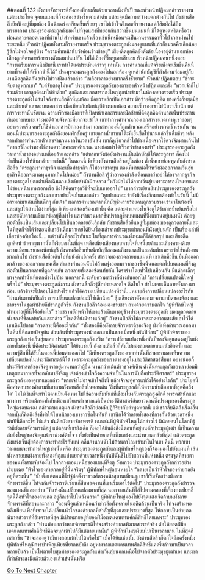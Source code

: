##ตอนที่ 132 ผังลายจักรพรรดิทั้งสองที่กางกั้นด้วยเวลาหนึ่งพันปี
ขณะหัวหน้าปฏิคมกล่าวรายงานแต่ละประโยค จุดบนแผนที่ก็จะส่องสว่างขึ้นตามลำดับ แต่ละจุดมีความสว่างแตกต่างกันไป
ถังซานสือลิ่วยืนฟังอยู่ที่มุมห้อง สีหน้าเคร่งเครียดขึ้นเรื่อยๆ เขาไม่เข้าใจตัวเลขที่รายงานแต่ก็สัมผัสได้ถึงบรรยากาศ
ประมุขรองตระกูลถังมองไปที่จุดแสงที่ทยอยกันสว่างขึ้นบนแผนที่ มิได้ดูหงุดหงิดหรือว่าผ่อนคลายตลอดเวลาที่ผ่านไป
สำหรับเขาแล้วเรื่องเช่นนี้เหมือนจะเป็นงานธรรมดาทั่วไป
เวลาผ่านไประยะหนึ่ง หัวหน้าปฏิคมทั้งสามก็รายงานเสร็จ ประมุขรองตระกูลถังมองดูแผนที่แล้วก็ขมวดคิ้วเล็กน้อย รู้สึกไม่พอใจอยู่บ้าง “ความคืบหน้านับว่าค่อนข้างช้าอยู่”
เสียงดีดลูกคิดยังดังต่อเนื่องอยู่ด้านนอกห้อง เสียงลูกคิดหลายร้อยรางดังผสมปนเปกัน ไม่ใช่เสียงที่รื่นหูเอาเสียเลย
หัวหน้าปฏิคมคนหนึ่งตอบ “การเตรียมการหนึ่งปีมานี้ เราทำได้แค่ประเมินคร่าวๆ เท่านั้น การคำนวณที่แท้จริงเพิ่งจะเริ่มขึ้นคืนนี้ ยากที่จะทำให้เร็วกว่านี้ได้”
ประมุขรองตระกูลถังมองไปนอกห้อง ดูเหล่านักบัญชีที่กำลังจมจ่อมอยู่กับงานดีดลูกคิดกันอย่างไม่วางมือแล้วกล่าว “เหลือเวลาอย่างมากครึ่งชั่วยาม”
หัวหน้าปฏิคมตอบ “ข้าจะจับตาดูพวกเขา”
“แค่จับตาดูไม่พอ” ประมุขรองตระกูลถังมองตาของหัวหน้าปฏิคมและสั่ง “พวกเจ้าก็ไปร่วมด้วย เอาลูกคิดมาให้ข้าด้วย”
ลูกคิดและเอกสารกองใหญ่ถูกนำเข้ามาในห้องอย่างรวดเร็ว
ประมุขรองตระกูลถังไม่สนใจถังซานสือลิ่วที่มุมห้อง มือขวาพลิกเปิดเอกสาร มือซ้ายดีดลูกคิด บางครั้งก็หยุดมือและเขียนตัวเลขลงบนเอกสาร
เมื่อเทียบกับนักบัญชีข้างนอกห้อง ความเร็วของเขาไม่นับว่าเร็วนัก แต่การกระทำนั้นชัดเจน ความเร็วของมือขวาที่เปิดหน้าเอกสารและมือซ้ายที่ดีดลูกคิดคำนวณนั้นประสานกันอย่างเหมาะเจาะพอดีด้วยจังหวะที่ยากจะเข้าใจ เขาทำการคำนวณกองเอกสารขนาดเท่าภูเขาย่อมๆ อย่างรวดเร็ว
คนรับใช้นำเอกสารอีกกองเข้ามา
เอกสารกองนี้ก็ถูกคำนวณเสร็จอย่างรวดเร็วเช่นกัน
จนตอนนี้ประมุขรองตระกูลถังถึงยอมพักสักครู่ เขายกกาน้ำชาบนโต๊ะที่เย็นชืดไปนานแล้วขึ้นดื่มช้าๆ
หลังจากทำการคำนวณตัวเลขจำนวนมากในเวลาอันสั้น เขาก็ดูเขียวคล้ำไปบ้างเนื่องจากใช้ดวงจิตมากเกินไป
“หากสวีโหย่วหรงใช้ถาดดาวโชคชะตาคำนวณ นางย่อมทำได้เร็วกว่าข้าสองเท่า”
ประมุขรองตระกูลถังวางกาน้ำชาลงอย่างเหนื่อยล้าและกล่าว “แต่หากหวังผ้อยังทำงานเป็นนักบัญชีให้ตระกูลเรา ก็คงไม่จำเป็นต้องให้ข้ามาลำบากเช่นนี้”
ในตอนนี้ มีเพียงถังซานสือลิ่วอยู่ในห้อง ดังนั้นเขาย่อมพูดกับถังซานสือลิ่ว
“ตระกูลเราทำธุรกิจ และเมื่อทำธุรกิจ ก็ไม่อาจขาดทุน ตอนที่ท่านพ่อให้หวังผ้อออกจากเวิ่นสุ่ย ธุรกิจนี้ออกจะขาดทุนมากเกินไปหน่อย”
ถังซานสือลิ่วรู้ว่าอารองกำลังเตือนเขาว่าอย่าได้อาจลากธุรกิจของตระกูลไปตกต่ำเพื่อเฉินฉางเซิงกับสำนักฝึกหลวง
“หวังผ้อไม่ได้จากเวิ่นสุ่ยเพราะอารองใจแคบและไม่ชอบหน้าเขาหรอกหรือ ถึงได้คิดหาทุกวิธีที่จะบีบเขาออกไป”
เขากล่าวเย้ยหยันประมุขรองตระกูลถัง
ประมุขรองตระกูลถังมองเขาอย่างใจเย็นและกล่าว “หุบปากเถอะ ข้ายังมีเรื่องอีกมากต้องทำในวันนี้ ไม่มีอารมณ์มาเล่นเป็นเด็กๆ กับเจ้า”
ผลการคำนวณจากนักบัญชีหลายร้อยคนถูกรวบรวมเข้ามาในห้องนี้และสรุปให้อ่านได้ง่ายที่สุด
มีเพียงแค่สองเรื่องเท่านั้น คือ แต่ละตำแหน่งในจิงตูได้รับการยืนยันหรือไม่ และระดับความแข็งแกร่งอยู่ที่เท่าไร
แสงจำนวนมากขึ้นปรากฏขึ้นบนแผนที่ซึ่งแขวนอยู่บนผนัง ค่อยๆ ก่อตัวขึ้นเป็นเส้นและเปลี่ยนไปเป็นลวดลายอันลึกลับ
ถังซานสือลิ่วยืนอยู่ที่มุมห้อง มองดูลวดลายนี้และในที่สุดก็จำได้ว่าตอนที่เขายังเด็กมากเคยได้ยินเรื่องเล่าจากประมุขเฒ่าตอนที่นั่งอยู่บนตัก เป็นเรื่องเล่าที่เกี่ยวข้องกับเรื่องนี้...
แต่ว่ามันคืออะไรกันนะ
ในที่สุดการคำนวณทั้งหมดก็ได้ข้อสรุป และเสียงดีดลูกคิดน่ารำคาญพวกนั้นก็เงียบลงในที่สุด เหลือเพียงเสียงหอบหายใจที่เหนื่อยล้าและเสียงครางด้วยความเมื่อยแขนของนักบัญชี ถังซานสือลิ่วเห็นนักบัญชีสองคนถึงขนาดเป็นลมล้มพับเพราะว่าใช้พลังงานมากเกินไป
ถังซานสือลิ่วเดินไปที่ผนังหินอีกครั้ง สำรวจมองลวดลายบนแผนที่ เขาเลิกคิ้วขึ้น ยื่นมือออกมาล้วงของออกจากแขนเสื้อ
ลำแสงจำนวนนับไม่ถ้วนพุ่งออกมาจากของชิ้นนั้นและตกไปบนแผนที่จิงตู ก่อตัวเป็นลวดลายที่ดูคล้ายกัน
ลวดลายทั้งสองซ้อนทับกัน โครงร่างโดยทั่วไปเหมือนกัน มีแค่จุดเล็กๆ บางจุดเท่านั้นที่แตกต่างไปบ้าง นอกจากนี้ ระดับความสว่างก็ต่างกันออกไป
“การเปลี่ยนแปลงนี้ใหญ่หรือไม่” ประมุขรองตระกูลถังถาม
ถังซานสือลิ่วรู้สึกประหลาดใจ คิดในใจ ข้าไม่เคยเห็นลายทั้งสองมาก่อน แล้วข้าจะไปตอบได้อย่างไร แล้วไอ้ความเปลี่ยนแปลงที่ว่านี่...หมายถึงการเปลี่ยนแปลงอะไรกัน
“ผ่านพ้นมาพันปีแล้ว การเปลี่ยนแปลงย่อมมิใช่เล็กน้อย”
สุ้มเสียงชราดังออกมาจกาเงามืดของห้อง และชายชราในชุดผ้าฝ้ายก็ปรากฏตัวขึ้น
ถังซานสือลิ่วจ้องมองชายชรา ถามด้วยความตกใจ “ผู้พิทักษ์ใหญ่ ท่านมาอยู่ที่นี่ได้อย่างไร”
ชายชราพยักหน้าให้เขาแล้วเดินมาอยู่ข้างประมุขรองตระกูลถัง มองดูลวดลายทั้งสองที่ซ้อนทับกันและกล่าว “โชคดีที่ยังมีทางแก้อยู่”
ถังซานสือลิ่วไม่อาจสะกดความสงสัยเอาไว้ได้ เขาเดินไปถาม “ลวดลายนี้คืออะไรกัน”
“ทั้งสองก็คือผังลายจักรพรรดิของจิงตู ผังที่เพิ่งคำนวณออกมาในคืนนี้คือลายปัจจุบัน ส่วนอันที่ประมุขรองนำออกมาเป็นของเมื่อหนึ่งพันปีก่อน”
ผู้พิทักษ์ชราของตระกูลถังแห่งเวิ่นสุ่ยตอบ
ประมุขรองตระกูลถังเสริม “การเปลี่ยนแปลงหนึ่งพันปีของจิงตูแสดงอยู่ในผังลายทั้งสองนี้ นี่คือประวัติศาสตร์”
ได้ยินเช่นนี้ ถังซานสือลิ่วก็หันไปมองลวดลายบนผนังอีกครั้ง และความรู้สึกที่ได้รับในตอนนี้ย่อมต่างออกไป
“มีเพียงตระกูลถังของเราเท่านั้นที่สามารถมองเห็นความเปลี่ยนแปลงในประวัติศาสตร์นี้ได้ เพราะตระกูลถังของเราดำรงอยู่ในประวัติศาสตร์สืบมา อย่างน้อยก็ประวัติศาสตร์ของจิงตู เราอยู่มานานกว่าผู้อื่น นานกว่าแม้แต่ราชวงศ์เฉิน ดังนั้นตระกูลถังของเราย่อมมีเหตุผลมากพอที่จะกลับมายังจิงตู เจ้าต้องเข้าใจถึงความจำเป็นในการนับถือประวัติศาสตร์”
ประมุขรองตระกูลถังมองดูเขาและกล่าว “หากเจ้าไม่อาจเข้าใจสิ่งนี้ แล้วเจ้าจะคู่ควรแซ่ถังได้อย่างไรกัน”
ประโยคนี้คือคำตอบของคำถามที่เขาถามถังซานสือลิ่วในตอนต้น ‘สิ่งที่ตระกูลลถังให้ความนับถือมากที่สุดคือสิ่งใด’
ไม่ใช่เงินที่จะทำให้คนเป็นดั่งเทพ ไม่ใช่ความสัมพันธ์ที่เชื่อมโยงกับตระกูลสูงศักดิ์ พรรคสำนักและทางการ หรือแม้กระทั่งกับเมืองเสวี่ยเหล่า หากแต่เป็นประวัติศาสตร์อันยาวนานซึ่งประมุขของสี่ตระกูลใหญ่ครอบครอง
กล่าวตามเหตุผล ถังซานสือลิ่วย่อมมีปฏิกิริยากับคำพูดพวกนี้ แต่เขากลับคิดถึงเรื่องอื่น จากนั้นก็คิดถึงสิ่งที่ทำให้ใบหน้าของเขาขาวซีดในทันที
เขานึกได้ว่าลายทั้งสองที่กางกั้นด้วยเวลาหนึ่งพันปีนี้คืออะไร
ใช่แล้ว มันคือผังลายจักรพรรดิ
เฉกเช่นที่ผู้พิทักษ์ใหญ่ได้กล่าวไว้
มีน้อยคนในโลกที่รู้ว่ามีผังลายจักรพรรดิอยู่ แต่ตอนที่เขายังเด็ก ก็เคยได้ยินถึงสิ่งนี้ตอนที่อยู่บนตักประมุขผู้เฒ่า
นี่เป็นความลับยิ่งใหญ่ของจิงตูแห่งราชวงศ์ต้าโจว ทั้งยังเป็นค่ายกลที่แข็งแกร่งและน่าหวาดกลัวที่สุด!
แล้วตระกูลถังแห่งเวิ่นสุ่ยต้องการจะทำอะไรกันแน่ คลื่นจำนวนนับไม่ถ้วนถาโถมเข้ามาในใจเขา คืนนี้ พวกเขาวางแผนจะทำการใหญ่เช่นนั้นหรือ
ประมุขรองตระกูลถังและผู้พิทักษ์ใหญ่เองก็จ้องมองไปยังแผนที่
เส้นทั้งหลายบนผังลายทั้งสองที่ถูกแบ่งแยกด้วยเวลาหนึ่งพันปีนั้นชี้ไปยังสถานที่แห่งหนึ่ง
ตรงจุดที่สายตาของคนทั้งสามจับจ้องไป
ใจกลางตอนเหนือของแผนที่จิงตู วังหลวง
ประมุขรองตระกูลถังกล่าวอย่างเรียบเฉย “หัวใจของค่ายกลอยู่ที่นั่นจริงๆ”
ผู้พิทักษ์ใหญ่ถอนหายใจ “กลายเป็นว่าหัวใจของค่ายกลยังอยู่ที่ตรงนั้น”
“นับตั้งแต่ตอนที่ไท่จู่ก่อตั้งราชวงศ์ตรงหน้าสุสานเทียนซู เขาก็เริ่มจัดสร้างผังลายจักรพรรดิขึ้น ไท่จงกับจักรพรรดิเซียนก็สืบทอดงานที่เขาเริ่มเอาไว้ต่อไป”
ประมุขรองตระกูลถังสำรวจมองแผนที่และกล่าว “ที่แห่งนั้นเปลี่ยนแปลงมากที่สุด นอกจากเส้นที่ไล่ไปตามคลองที่เจี้ยงกงเป่ยหลี่ จุดนี้คือหัวใจของค่ายกล อยู่ลึกเข้าไปในวังหลวง”
ผู้พิทักษ์ใหญ่มองไปยังจุดแสงเจิดจ้าบนผังลายจักรพรรดิที่สองและกล่าว “ตอนนี้ดูแล้วเหมือนว่าข่าวลือทั้งหลายในอดีตล้วนเป็นจริง ไท่จงสร้างหอหลิงเยียนเพื่อที่เขาจะได้เปลี่ยนหัวใจของค่ายกลที่สำคัญที่สุดและเปราะบางที่สุด ให้กลายเป็นค่ายกลพิฆาตสวรรค์ที่อันตรายที่สุด มีเป้าหมายอยู่ที่ยอดฝีมือเขตแดนเทพศักดิ์สิทธิ์โดยเฉพาะ”
ประมุขรองตระกูลถังกล่าว “ท่านพ่อบอกว่าหากจักรพรรดิไท่จงสร้างค่ายกลพิฆาตสวรรค์จริง ต่อให้ยอดฝีมือเขตแดนเทพศักดิ์สิทธิ์คิดจะบุกเข้าไปก็มีแต่ตายเท่านั้น”
ผู้พิทักษ์ใหญ่เงียบไปเป็นเวลานาน ในที่สุดก็กล่าวขึ้น “ข้าจะลองดูว่ามีทางลอบเข้าไปได้หรือไม่”
เมื่อได้ยินเช่นนั้น ถังซานสือลิ่วก็ตกใจอีกครั้งหนึ่ง
ผู้พิทักษ์ใหญ่มีการบำเพ็ญเพียรที่ยากหยั่งถึง อยู่ห่างจากเขตแดนเทพศักดิ์สิทธิ์แค่ครึ่งก้าวมาเป็นเวลาหลายปีแล้ว เป็นไพ่ตายใบสุดท้ายของตระกูลถังแห่งเวิ่นสุ่ยนอกเหนือไปจากตัวประมุขผู้เฒ่าเอง และเขาก็กำลังจะลงมือด้วยตัวเองแล้วเช่นนั้นหรือ


[Go To Next Chapter]( ./642.md)